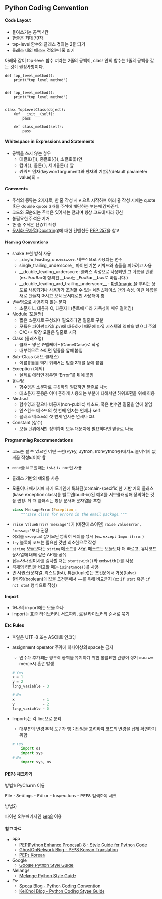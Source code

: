 ## Python Coding Convention

#### Code Layout

* 들여쓰기는 공백 4칸
* 한줄은 최대 79자
* top-level 함수와 클래스 정의는 2줄 띄기
* 클래스 내의 메소드 정의는 1줄 띄기

아래와 같이 top-level 함수 끼리는 2줄의 공백이, class 안의 함수는 1줄의 공백을 갖는 것이 권장사항이다.
```
def top_level_method():
    print("top level method")
 
    
def top_level_method():
    print("top level method")
    
    
class TopLevelClass(object):
    def __init__(self):
        pass
        
    def class_method(self):
        pass
```


#### Whitespace in Expressions and Statements

* 공백을 쓰지 않는 경우
  * 대괄호([]), 중괄호({}), 소괄호(())안
  * 컴마(,), 콜론(:), 세미콜론(;) 앞
  * 키워드 인자(keyword argument)와 인자의 기본값(default parameter value)의 = 



#### Comments

* 주석의 종류는 2가지로, 한 줄 작성 시 `#` 으로 시작하며 여러 줄 작성 시에는 quote 혹은 double quote 3개를 주석에 해당하는 부분에 감싸준다.
* 코드와 모순되는 주석은 있어서는 안되며 항상 코드에 따라 갱신
* 불필요한 주석은 제거
* 한 줄 주석은 신중히 작성
* [문서화 문자열(Docstring)](https://en.wikipedia.org/wiki/Docstring)에 대한 컨벤션은 [PEP 257](https://www.python.org/dev/peps/pep-0257/)을 참고



#### Naming Conventions

* snake 표현 방식 사용
  * \_single\_leading\_underscore: 내부적으로 사용되는 변수
  * single\_trailing\_underscore\_: 파이썬 기본 키워드와 충돌을 피하려고 사용
  * \_\_double\_leading\_underscore: 클래스 속성으로 사용되면 그 이름을 변경 (ex. FooBar에 정의된 \_\_boo는 \_FooBar\_\_boo로 바뀝니다.)
  * \_\_double\_leading\_and\_trailing\_underscore\_\_ : [마술(magic)](https://en.wikipedia.org/wiki/Magic_(programming))을 부리는 용도로 사용되거나 사용자가 조정할 수 있는 네임스페이스 안의 속성. 이런 이름을 새로 만들지 마시고 오직 문서대로만 사용해야 함
* 변수명으로 사용하지 않는 문자
  * 소문자 L, 대문자 O, 대문자 I (폰트에 따라 가독성이 매우 떨어짐)
* Module (모듈명)
  * 짧은 소문자로 구성되며 필요하다면 밑줄로 구분
  * 모듈은 파이썬 파일(.py)에 대응하기 때문에 파일 시스템의 영향을 받으니 주의
  * C/C++ 확장 모듈은 밑줄로 시작
* Class (클래스명)
  * 클래스 명은 카멜케이스(CamelCase)로 작성
  * 내부적으로 쓰이면 밑줄을 앞에 붙임
* Sub-Class (서브-클래스)
  * 이름충돌을 막기 위해서는 밑줄 2개를 앞에 붙임
* Exception (예외)
  * 실제로 에러인 경우엔 “Error”를 뒤에 붙임
* 함수명
  * 함수명은 소문자로 구성하되 필요하면 밑줄로 나눔
  * 대소문자 혼용은 이미 흔하게 사용되는 부분에 대해서만 하위호환을 위해 허용
* Method 
  * 함수명과 같으나 비공개(non-public) 메소드, 혹은 변수면 밑줄을 앞에 붙임
  * 인스턴스 메소드의 첫 번째 인자는 언제나 self
  * 클래스 메소드의 첫 번째 인자는 언제나 cls
* Constant (상수)
  * 모듈 단위에서만 정의하며 모두 대문자에 필요하다면 밑줄로 나눔



#### Programming Recommendations

* 코드는 될 수 있으면 어떤 구현(PyPy, Jython, IronPython등)에서도 불이익이 없게끔 작성되어야 함

* `None`을 비교할때는 `is`나 `is not`만 사용

* 클래스 기반의 예외를 사용

* 모듈이나 패키지에 자기 도메인에 특화된(domain-specific)한 기반 예외 클래스(base exception class)를 빌트인(built-in)된 예외를 서브클래싱해 정의하는 것을 권장. 이 때 클래스는 항상 문서화 문자열을 포함

  ```python
  class MessageError(Exception):
      """Base class for errors in the email package."""
  ```

- `raise ValueError('message')`가 (예전에 쓰이던) `raise ValueError, 'message'`보다 권장
- 예외를 `except`로 잡기보단 명확히 예외를 명시 (ex. `except ImportError`)
- `try` 블록의 코드는 필요한 것만 최소한으로 작성
- `string` 모듈보다는 `string` 메소드를 사용. 메소드는 모듈보다 더 빠르고, 유니코드 문자열에 대해 같은 API를 공유
- 접두사나 접미사를 검사할 때는 `startswith()`와 `endswith()`를 사용
- 객체의 타입을 비교할 때는 `isinstance()`를 사용
- 빈 시퀀스(문자열, 리스트(list), 튜플(tuple))는 조건문에서 거짓(false)
- 불린형(boolean)의 값을 조건문에서 `==`를 통해 비교금지 (ex `if stmt` 혹은 `if not stmt` 형식으로 작성)



#### Import

* 하나의 import에는 모듈 하나
* import는 표준 라이브러리, 서드파티, 로컬 라이브러리 순서로 묶기



#### Etc Rules

* 파일은 UTF-8 또는 ASCII로 인코딩


* assignment operator 주위에 하나이상의 space는 금지

  * 변수가 추가되는 경우에 공백을 유지하기 위한 불필요한 변경이 생겨 source merge시 혼란 발생

  ```python
  # Yes
  x = 1
  y = 2
  long_variable = 3

  # No
  x             = 1
  y             = 2
  long_variable = 3
  ```

* Imports는 각 line으로 분리

  * 대부분의 변경 추적 도구가 행 기반임을 고려하여 코드의 변경을 쉽게 확인하기 위함

  ```python
  # Yes
      import os
      import sys
  # No
      import sys, os
  ```



#### PEP8 체크하기

방법1) PyCharm 이용

File - Settings - Editor - Inspections - PEP8 검색하여 체크



방법2)

파이썬 외부패키지인 [pep8](https://pypi.python.org/pypi/pep8) 이용



#### 참고 자료

* PEP
  * [PEP(Python Enhance Proposal) 8 - Style Guide for Python Code](https://www.python.org/dev/peps/pep-0008/)
  * [GhostOnNetwork Blog - PEP8 Korean Translation](http://kenial.tistory.com/902)
  * [PEPs Korean](https://bitbucket.org/sk8erchoi/peps-korean)
* Google
  * [Google Python Style Guide](https://google.github.io/styleguide/pyguide.html)
* Melange
  * [Melange Python Style Guide](https://code.google.com/archive/p/soc/wikis/PythonStyleGuide.wiki)
* Etc
  * [Spoqa Blog - Python Coding Convention](https://spoqa.github.io/2012/08/03/about-python-coding-convention.html)
  * [KeiChoi Blog - Python Coding Stype Guide](http://www.hanul93.com/kicomav-pep8/)



